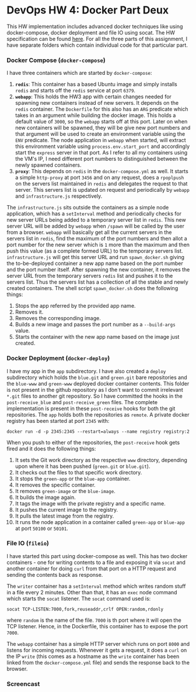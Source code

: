 # DevOps HW 4: Docker Part Deux

This HW implementation includes advanced docker techniques like using docker-compose, docker deployment and file IO using socat. The HW specification can be found [here](https://github.com/CSC-DevOps/Course/blob/master/HW/HW4.md). For all the three parts of this assignment, I have separate folders which contain individual code for that particular part. 

### Docker Compose (`docker-compose`)

I have three containers which are started by `docker-compose`:

1. **`redis`**: This container has a based Ubuntu image and simply installs `redis` and starts off the `redis` service at port `6379`. 
2. **`webapp`**: This holds the HW3 app with certain changes needed for spawning new containers instead of new servers. It depends on the `redis` container. The `Dockerfile` for this also has an `ARG` predicate which takes in an argument while building the docker image. This holds a default value of `3000`, so the `webapp` starts off at this port. Later on when new containers will be spawned, they will be give new port numbers and that argument will be used to create an environment variable using the `ENV` predicate. The node application in `webapp` when started, will extract this environment variable using `process.env.start_port` and accordingly start the `express` server in that port. As I refer to all my containers using the VM's IP, I need different port numbers to distinguished between the newly spawned containers. 
3. **`proxy`**: This depends on `redis` in the `docker-compose.yml` as well. It starts a simple `http-proxy` at port `3456` and on any request, does a `rpoplpush` on the servers list maintained in `redis` and delegates the request to that server. This servers list is updated on request and periodically by `webapp` and `infrastructure.js` respectively. 

The `infrastructure.js` sits outside the containers as a simple node application, which has a `setInterval` method and periodically checks for new server URLs being added to a temporary server list in `redis`. This new server URL will be added by `webapp` when `/spawn` will be called by the user from a browser. `webapp` will basically get all the current servers in the servers list in `redis`, find the maximum of the port numbers and then allot a port number for the new server which is `1` more than the maximum and then push this value (as a complete formed URL) to the temporary servers list. `infrastructure.js` will get this server URL and run `spawn_docker.sh` giving the to-be-deployed container a new app name based on the port number and the port number itself. After spawning the new container, it removes the server URL from the temporary servers `redis` list and pushes it to the servers list. Thus the servers list has a collection of all the stable and newly created containers. The shell script `spawn_docker.sh` does the following things:

1. Stops the app referred by the provided app name.
2. Removes it. 
3. Removes the corresponding image. 
4. Builds a new image and passes the port number as a `--build-args` value.
5. Starts the container with the new app name based on the image just created.     

### Docker Deployment (`docker-deploy`)

I have my app in the `app` subdirectory. I have also created a `deploy` subdirectory which holds the `blue.git` and `green.git` bare repositories and the `blue-www` and `green-www` deployed docker container contents. This folder is not present in the github repository as I don't want to commit irrelevant `*.git` files to another git repository. So I have committed the hooks in the `post-receive_blue` and `post-receive_green` files. The complete implementation is present in these `post-receive` hooks for both the git repositories. The `app` holds both the repositories as `remote`. A private docker registry has been started at port `2345` with:
```
docker run -d -p 2345:2345 --restart=always --name registry registry:2
```
When you push to either of the repositories, the `post-receive` hook gets fired and it does the following things:

1. It sets the Git work directory as the respective `www` directory, depending upon where it has been pushed (`green.git` or `blue.git`). 
2. It checks out the files to that specific work directory. 
3. It stops the `green-app` or the `blue-app` container.
4. It removes the specific container.
5. It removes `green-image` or the `blue-image`.
6. It builds the image again. 
7. It tags the image with the private registry and a specific name.
8. It pushes the current image to the registry.
9. It pulls the latest image from the registry. 
10. It runs the node application in a container called `green-app` or `blue-app` at port `50100` or `50101`.        

### File IO (`fileio`)

I have started this part using docker-compose as well. This has two docker containers - one for writing contents to a file and exposing it via `socat` and another container for doing `curl` from that port on a HTTP request and sending the contents back as response. 

The `writer` container has a `setInterval` method which writes random stuff in a file every 2 minutes. Other than that, it has an `exec` node command which starts the `socat` listener. The `socat` command used is:
```
socat TCP-LISTEN:7000,fork,reuseaddr,crlf OPEN:random,rdonly
``` 
where `random` is the name of the file. `7000` is th port where it will open the TCP listener. Hence, in the Dockerfile, this container has to expose the port `7000`.

The `webapp` container has a simple HTTP server which runs on port `8000` and listens for incoming requests. Whenever it gets a request, it does a `curl` on the IP `write` (this comes as a hostname as the `write` container has been linked from the `docker-compose.yml` file) and sends the response back to the browser.

### Screencast
